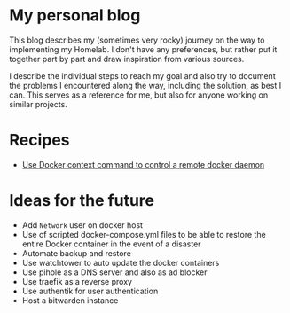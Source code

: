 # My personal blog

This blog describes my (sometimes very rocky) journey on the way to implementing my Homelab. I don't have any preferences, but rather put it together part by part and draw inspiration from various sources.

I describe the individual steps to reach my goal and also try to document the problems I encountered along the way, including the solution, as best I can. This serves as a reference for me, but also for anyone working on similar projects.

# Recipes 

- [Use Docker context command to control a remote docker daemon](./docker/docker-context.md)

# Ideas for the future

* Add `Network` user on docker host
* Use of scripted docker-compose.yml files to be able to restore the entire Docker container in the event of a disaster
* Automate backup and restore
* Use watchtower to auto update the docker containers
* Use pihole as a DNS server and also as ad blocker
* Use traefik as a reverse proxy
* Use authentik for user authentication
* Host a bitwarden instance
